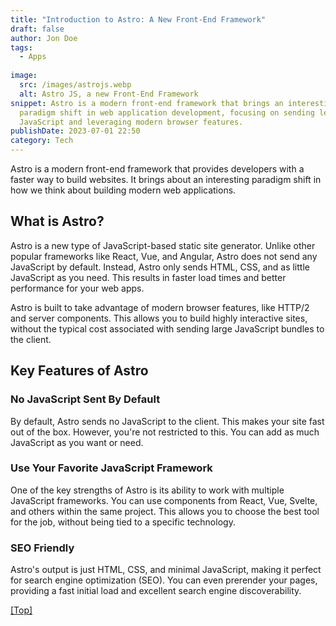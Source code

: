 ```yaml
---
title: "Introduction to Astro: A New Front-End Framework"
draft: false
author: Jon Doe
tags:
  - Apps
 
image:
  src: /images/astrojs.webp
  alt: Astro JS, a new Front-End Framework
snippet: Astro is a modern front-end framework that brings an interesting
  paradigm shift in web application development, focusing on sending less
  JavaScript and leveraging modern browser features.
publishDate: 2023-07-01 22:50
category: Tech
---
```

Astro is a modern front-end framework that provides developers with a faster way to build websites. It brings about an interesting paradigm shift in how we think about building modern web applications. 

## What is Astro?

Astro is a new type of JavaScript-based static site generator. Unlike other popular frameworks like React, Vue, and Angular, Astro does not send any JavaScript by default. Instead, Astro only sends HTML, CSS, and as little JavaScript as you need. This results in faster load times and better performance for your web apps.

Astro is built to take advantage of modern browser features, like HTTP/2 and server components. This allows you to build highly interactive sites, without the typical cost associated with sending large JavaScript bundles to the client.


## Key Features of Astro


### No JavaScript Sent By Default

By default, Astro sends no JavaScript to the client. This makes your site fast out of the box. However, you're not restricted to this. You can add as much JavaScript as you want or need.


### Use Your Favorite JavaScript Framework

One of the key strengths of Astro is its ability to work with multiple JavaScript frameworks. You can use components from React, Vue, Svelte, and others within the same project. This allows you to choose the best tool for the job, without being tied to a specific technology.


### SEO Friendly

Astro's output is just HTML, CSS, and minimal JavaScript, making it perfect for search engine optimization (SEO). You can even prerender your pages, providing a fast initial load and excellent search engine discoverability.

<a href="#top">[Top]</a>